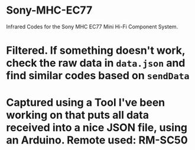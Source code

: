 # Sony-MHC-EC77
Infrared Codes for the Sony MHC EC77 Mini Hi-Fi Component System.

# Filtered. If something doesn't work, check the raw data in `data.json` and find similar codes based on `sendData`
# Captured using a Tool I've been working on that puts all data received into a nice JSON file, using an Arduino. Remote used: RM-SC50
